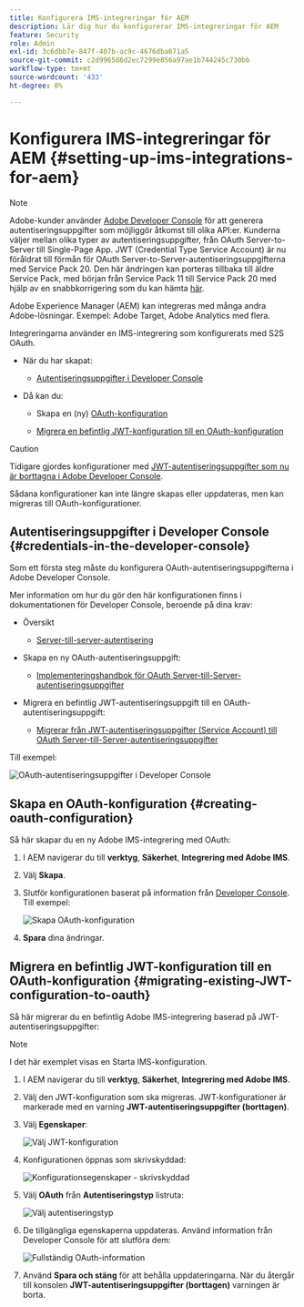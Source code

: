```yaml
---
title: Konfigurera IMS-integreringar för AEM
description: Lär dig hur du konfigurerar IMS-integreringar för AEM
feature: Security
role: Admin
exl-id: 3c6dbb7e-847f-407b-ac9c-4676dba671a5
source-git-commit: c2d996586d2ec7299e856a97ae1b744245c730bb
workflow-type: tm+mt
source-wordcount: '433'
ht-degree: 0%

---
```


# Konfigurera IMS-integreringar för AEM {#setting-up-ims-integrations-for-aem}


>[!NOTE]
>
>Adobe-kunder använder [Adobe Developer Console](https://developer.adobe.com/console) för att generera autentiseringsuppgifter som möjliggör åtkomst till olika API:er. Kunderna väljer mellan olika typer av autentiseringsuppgifter, från OAuth Server-to-Server till Single-Page App. JWT (Credential Type Service Account) är nu föråldrat till förmån för OAuth Server-to-Server-autentiseringsuppgifterna med Service Pack 20. Den här ändringen kan porteras tillbaka till äldre Service Pack, med början från Service Pack 11 till Service Pack 20 med hjälp av en snabbkorrigering som du kan hämta [här](https://experience.adobe.com/#/downloads/content/software-distribution/en/aem.html?package=/content/software-distribution/en/details.html/content/dam/aem/public/adobe/packages/cq650/hotfix/ims-jwt-compatibility-package-6.5-1.0.zip).

Adobe Experience Manager (AEM) kan integreras med många andra Adobe-lösningar. Exempel: Adobe Target, Adobe Analytics med flera.

Integreringarna använder en IMS-integrering som konfigurerats med S2S OAuth.

* När du har skapat:

   * [Autentiseringsuppgifter i Developer Console](#credentials-in-the-developer-console)

* Då kan du:

   * Skapa en (ny) [OAuth-konfiguration](#creating-oauth-configuration)

   * [Migrera en befintlig JWT-konfiguration till en OAuth-konfiguration](#migrating-existing-JWT-configuration-to-oauth)

>[!CAUTION]
>
>Tidigare gjordes konfigurationer med [JWT-autentiseringsuppgifter som nu är borttagna i Adobe Developer Console](/help/sites-administering/jwt-credentials-deprecation-in-adobe-developer-console.md).
>
>Sådana konfigurationer kan inte längre skapas eller uppdateras, men kan migreras till OAuth-konfigurationer.

## Autentiseringsuppgifter i Developer Console {#credentials-in-the-developer-console}

Som ett första steg måste du konfigurera OAuth-autentiseringsuppgifterna i Adobe Developer Console.

Mer information om hur du gör den här konfigurationen finns i dokumentationen för Developer Console, beroende på dina krav:

* Översikt

   * [Server-till-server-autentisering](https://developer.adobe.com/developer-console/docs/guides/authentication/ServerToServerAuthentication/)

* Skapa en ny OAuth-autentiseringsuppgift:

   * [Implementeringshandbok för OAuth Server-till-Server-autentiseringsuppgifter](https://developer.adobe.com/developer-console/docs/guides/authentication/ServerToServerAuthentication/implementation/)

* Migrera en befintlig JWT-autentiseringsuppgift till en OAuth-autentiseringsuppgift:

   * [Migrerar från JWT-autentiseringsuppgifter (Service Account) till OAuth Server-till-Server-autentiseringsuppgifter](https://developer.adobe.com/developer-console/docs/guides/authentication/ServerToServerAuthentication/migration/)

Till exempel:

![OAuth-autentiseringsuppgifter i Developer Console](assets/ims-configuration-developer-console.png)

## Skapa en OAuth-konfiguration {#creating-oauth-configuration}

Så här skapar du en ny Adobe IMS-integrering med OAuth:

1. I AEM navigerar du till **verktyg**, **Säkerhet**, **Integrering med Adobe IMS**.

1. Välj **Skapa**.

1. Slutför konfigurationen baserat på information från [Developer Console](https://developer.adobe.com/developer-console/docs/guides/authentication/ServerToServerAuthentication/implementation/). Till exempel:

   ![Skapa OAuth-konfiguration](assets/ims-create-oauth-configuration.png)

1. **Spara** dina ändringar.

## Migrera en befintlig JWT-konfiguration till en OAuth-konfiguration {#migrating-existing-JWT-configuration-to-oauth}

Så här migrerar du en befintlig Adobe IMS-integrering baserad på JWT-autentiseringsuppgifter:

>[!NOTE]
>
>I det här exemplet visas en Starta IMS-konfiguration.

1. I AEM navigerar du till **verktyg**, **Säkerhet**, **Integrering med Adobe IMS**.

1. Välj den JWT-konfiguration som ska migreras. JWT-konfigurationer är markerade med en varning **JWT-autentiseringsuppgifter (borttagen)**.

1. Välj **Egenskaper**:

   ![Välj JWT-konfiguration](assets/ims-migrate-jwt-select-configuration.png)

1. Konfigurationen öppnas som skrivskyddad:

   ![Konfigurationsegenskaper - skrivskyddad](assets/ims-migrate-jwt-properties-read-only.png)

1. Välj **OAuth** från **Autentiseringstyp** listruta:

   ![Välj autentiseringstyp](assets/ims-migrate-jwt-authentication-type.png)

1. De tillgängliga egenskaperna uppdateras. Använd information från Developer Console för att slutföra dem:

   ![Fullständig OAuth-information](assets/ims-migrate-jwt-complete-oauth-details.png)

1. Använd **Spara och stäng** för att behålla uppdateringarna.
När du återgår till konsolen **JWT-autentiseringsuppgifter (borttagen)** varningen är borta.
